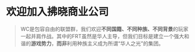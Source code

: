 # 欢迎加入拂晓商业公司

> WC是包容自由的联盟群，我们欢迎**不同国籍、不同种族、不同背景**的玩家一起并肩作战。其中的FRT虽然是华人主导，但我们目标是建立一个强大和谐的**游戏势力**，**而非**利用种族主义成为所谓“华人之光”的集团。

